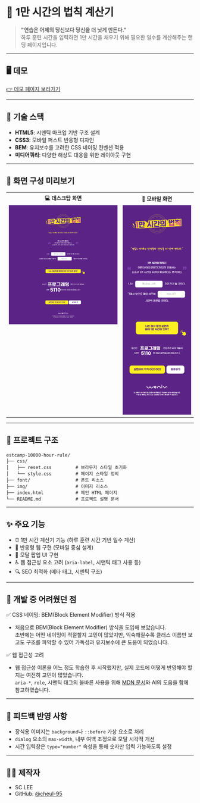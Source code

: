 
# 📘 1만 시간의 법칙 계산기

> **"연습은 어제의 당신보다 당신을 더 낫게 만든다."**  
> 하루 훈련 시간을 입력하면 1만 시간을 채우기 위해 필요한 일수를 계산해주는 랜딩 페이지입니다.

---

## 🖥️ 데모

[👉 데모 페이지 보러가기](https://cheul-95.github.io/estcamp-10000-hour-rule/)  

---

## 🧩 기술 스택

- **HTML5**: 시맨틱 마크업 기반 구조 설계  
- **CSS3**: 모바일 퍼스트 반응형 디자인  
- **BEM**: 유지보수를 고려한 CSS 네이밍 컨벤션 적용  
- **미디어쿼리**: 다양한 해상도 대응을 위한 레이아웃 구현

---

## 📸 화면 구성 미리보기

<table align="center">
  <tr>
    <th align="center">💻 데스크탑 화면</th>
    <th align="center">📱 모바일 화면</th>
  </tr>
  <tr>
    <td align="center" valign="top">
      <img src="./img/1만시간-pc.png" alt="Desktop View" width="400">
    </td>
    <td align="center" valign="top">
      <img src="./img/1만시간-m.png" alt="Mobile View" width="250">
    </td>
  </tr>
</table>

---

## 📁 프로젝트 구조

```
estcamp-10000-hour-rule/
├── css/
│   ├── reset.css         # 브라우저 스타일 초기화
│   └── style.css         # 페이지 스타일 정의
├── font/                 # 폰트 리소스
├── img/                  # 이미지 리소스
├── index.html            # 메인 HTML 페이지
└── README.md             # 프로젝트 설명 문서
```

---

##  ✨ 주요 기능

- ⏰ 1만 시간 계산기 기능 (하루 훈련 시간 기반 일수 계산)
- 📱 반응형 웹 구현 (모바일 중심 설계)
- 🎯 모달 팝업 UI 구현
- ♿ 웹 접근성 요소 고려 (`aria-label`, 시맨틱 태그 사용 등)
- 🔍 SEO 최적화 (메타 태그, 시멘틱 구조)

---

## 📌 개발 중 어려웠던 점

✅ CSS 네이밍: BEM(Block Element Modifier) 방식 적용

- 처음으로 BEM(Block Element Modifier) 방식을 도입해 보았습니다.  
  초반에는 어떤 네이밍이 적절할지 고민이 많았지만, 익숙해질수록 클래스 이름만 보고도 구조를 파악할 수 있어 가독성과 유지보수에 큰 도움이 되었습니다.

✅ 웹 접근성 고려
  - 웹 접근성 이론을 어느 정도 학습한 후 시작했지만, 실제 코드에 어떻게 반영해야 할지는 여전히 고민이 많았습니다.  
    `aria-*`, `role`, 시맨틱 태그의 올바른 사용을 위해 [MDN 문서](https://developer.mozilla.org/ko/)와 AI의 도움을 함께 참고하였습니다.

---

## 📝 피드백 반영 사항

- 장식용 이미지는 `background`나 `::before` 가상 요소로 처리
- `dialog` 요소의 `max-width`, 내부 여백 조정으로 모달 시각적 개선
- 시간 입력창은 `type="number"` 속성을 통해 숫자만 입력 가능하도록 설정

---

## 🙋‍♀️ 제작자

- SC LEE  
- GitHub: [@cheul-95](https://github.com/cheul-95)
